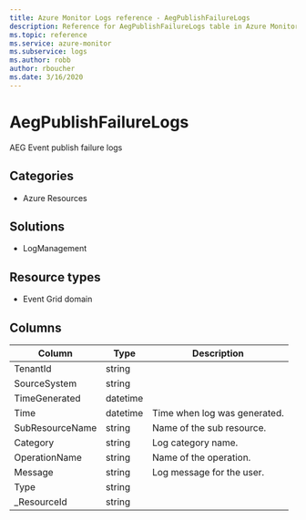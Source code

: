 ```yaml
---
title: Azure Monitor Logs reference - AegPublishFailureLogs
description: Reference for AegPublishFailureLogs table in Azure Monitor Logs.
ms.topic: reference
ms.service: azure-monitor
ms.subservice: logs
ms.author: robb
author: rboucher
ms.date: 3/16/2020
---
```


# AegPublishFailureLogs

 AEG Event publish failure logs

## Categories

- Azure Resources
## Solutions

- LogManagement
## Resource types

- Event Grid domain




## Columns

|Column|Type|Description|
|---|---|---|
|TenantId|string||
|SourceSystem|string||
|TimeGenerated|datetime||
|Time|datetime|Time when log was generated.|
|SubResourceName|string|Name of the sub resource.|
|Category|string|Log category name.|
|OperationName|string|Name of the operation.|
|Message|string|Log message for the user.|
|Type|string||
|_ResourceId|string||
